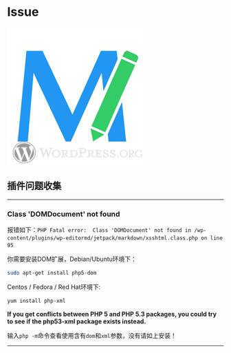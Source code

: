 # Issue

![](./../Interface-logo.jpg)

## 插件问题收集

---

### Class 'DOMDocument' not found

报错如下：`PHP Fatal error:  Class 'DOMDocument' not found in /wp-content/plugins/wp-editormd/jetpack/markdown/xsshtml.class.php on line 95`

你需要安装DOM扩展，Debian/Ubuntu环境下：

```bash
sudo apt-get install php5-dom
```

Centos / Fedora / Red Hat环境下:

```bash
yum install php-xml
```

**If you get conflicts between PHP 5 and PHP 5.3 packages, you could try to see if the php53-xml package exists instead.**

输入`php -m`命令查看使用含有`dom`和`xml`参数，没有请如上安装！

---